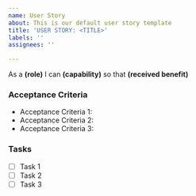 ```yaml
---
name: User Story
about: This is our default user story template
title: 'USER STORY: <TITLE>'
labels: ''
assignees: ''

---
```


As a **(role)** I can **(capability)** so that **(received benefit)**

### Acceptance Criteria
* Acceptance Criteria 1: 
* Acceptance Criteria 2: 
* Acceptance Criteria 3: 

### Tasks
- [ ] Task 1
- [ ] Task 2
- [ ] Task 3
